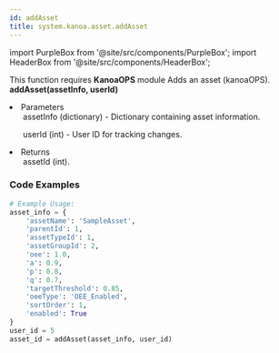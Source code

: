 ```yaml
---
id: addAsset
title: system.kanoa.asset.addAsset
---
```


import PurpleBox from '@site/src/components/PurpleBox';
import HeaderBox from '@site/src/components/HeaderBox';

<PurpleBox>This function requires <b>KanoaOPS</b> module</PurpleBox>
<HeaderBox header="Description">Adds an asset (kanoaOPS).</HeaderBox>
<HeaderBox header="Syntax">
    <b>addAsset(assetInfo, userId)</b>
    <li> Parameters <br />
        <ul>assetInfo (dictionary) - Dictionary containing asset information.</ul>
        <ul>userId (int) - User ID for tracking changes.</ul>
    </li>
    <li> Returns <br />
        <ul>assetId (int).</ul>
    </li>
</HeaderBox>

### Code Examples

```python
# Example Usage:
asset_info = {
    'assetName': 'SampleAsset',
    'parentId': 1,
    'assetTypeId': 1,
    'assetGroupId': 2,
    'oee': 1.0,
    'a': 0.9,
    'p': 0.8,
    'q': 0.7,
    'targetThreshold': 0.85,
    'oeeType': 'OEE_Enabled',
    'sortOrder': 1,
    'enabled': True
}
user_id = 5
asset_id = addAsset(asset_info, user_id)
